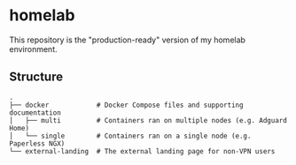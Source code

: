 # homelab

This repository is the "production-ready" version of my homelab environment.

## Structure

```text
.
├── docker            # Docker Compose files and supporting documentation
│   ├── multi         # Containers ran on multiple nodes (e.g. Adguard Home)
│   └── single        # Containers ran on a single node (e.g. Paperless NGX)
└── external-landing  # The external landing page for non-VPN users
```
